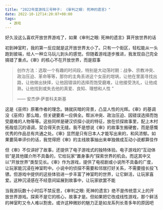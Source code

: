 ```yaml
---
title: "2022年度游戏三号种子: 《审判之眼: 死神的遗言》"
date: 2022-10-12T14:20:07+08:00
tags:
  - 游戏
---
```


好久没这么喜欢开放世界游戏了，如果《审判之眼: 死神的遗言》算开放世界的话

初到神室町，我的第一反应就是这开放世界太小了。只有一个街区，轻松能从一头跑到彼端，给人一种立马玩儿到头的感觉。但随着游戏逐步推进，我发现自己完全搞错了重点。《审》的核心不在开放世界，而是叙事

> 创作方法：选取一个有趣的时间段，特别是大动荡时期：战争、宗教冲突、政治压迫、革命等等，那你的主角丢进这个女巫的坩埚，让他在里面寻找出路，让他做出抉择，让他因错误的选择而饱受磨难，让他接受洗礼，让他成熟，让他找到或失去他的真爱、良知、理想和人性	”
>
> —— 安杰伊·萨普科夫斯基

这是《巫师》原著作者的理念。铸就灰暗的背景，凸显人性的光辉。《审》的基调没《巫师》那么暗，但关键要素一应俱全。帮派冲突、政治压迫、因错误选择而饱受磨难的人物等等。这些同样是硬汉侦探小说的特征，放在侦探故事里，配上木村拓哉低沉的语调，契合得天衣无缝。我不是想说《审》的故事生搬硬套，而是感慨优秀的作品总有共通之处。《审》显然是只有日本人才能写出来的，和风浓郁。如果要简单评价的话，我觉得把《审》的主线故事抽出来单独做成互动小说都算佳作

但《审》不仅讲好了故事，还提供了电子游戏式的独特体验。电子游戏的“互动体验”是其他媒介所不具备的，它给玩家“置身事内”探索世界的机会。而这其中又以“开放世界”类型见长。《审》作为游戏，提供了电视剧或小说所不具备的广度，让玩家能沉浸在神室町中。小说中的侦探不需要和邻居打好关系，不需要擅长投飞镖。但游戏中提供的这些体验进一步丰富了神室町的世界，让它鲜活，让玩家喜爱。这种沉浸感在不经意间延展到故事中，让玩家欲罢不能

当我游玩数十小时后不禁反思，《审判之眼: 死神的遗言》绝不是传统意义上的开放世界游戏。探索不是它的核心，故事才是。但如果把它改成线性游戏，那个鲜活的神室町又令人难以割舍。或许这种微妙的魅力正是如龙系列长青多年的原因吧
